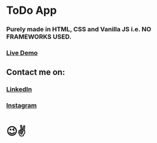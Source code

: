 # ToDo App
### Purely made in HTML, CSS and Vanilla JS i.e. NO FRAMEWORKS USED.

### [Live Demo](https://codepen.io/karangaba/pen/bGErXMG)

## Contact me on:
### [LinkedIn](https://www.linkedin.com/in/karan-gaba-40a12b7b/)<br>
### [Instagram](https://Instagram.com/_karangaba_)

# 😉✌